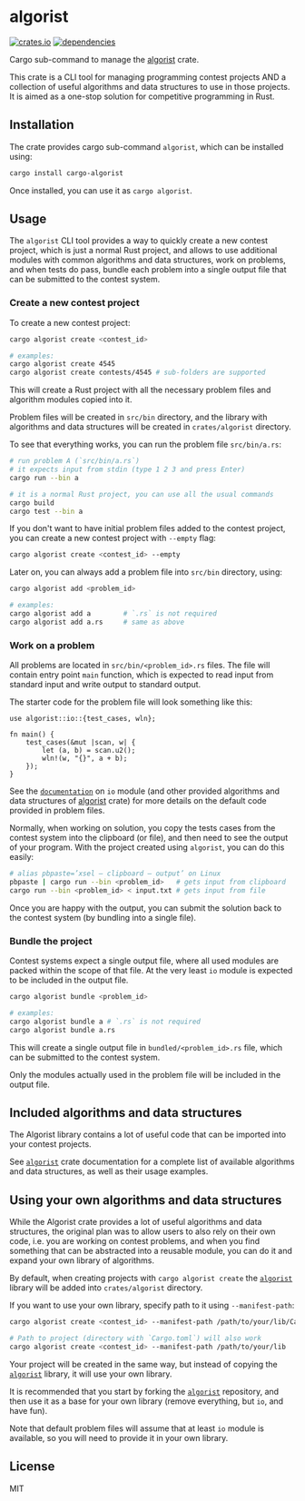 # algorist

[![crates.io](https://img.shields.io/crates/d/cargo-algorist.svg)](https://crates.io/crates/cargo-algorist)
[![dependencies](https://deps.rs/repo/github/farazdagi/cargo-algorist/status.svg)](https://deps.rs/repo/github/farazdagi/cargo-algorist)

Cargo sub-command to manage the [algorist](https://crates.io/crates/algorist) crate.

This crate is a CLI tool for managing programming contest projects AND a collection of useful
algorithms and data structures to use in those projects. It is aimed as a one-stop solution for
competitive programming in Rust.

## Installation

The crate provides cargo sub-command `algorist`, which can be installed using:

``` bash
cargo install cargo-algorist
```

Once installed, you can use it as `cargo algorist`.

## Usage

The `algorist` CLI tool provides a way to quickly create a new contest project, which is just a
normal Rust project, and allows to use additional modules with common algorithms and data
structures, work on problems, and when tests do pass, bundle each problem into a single output file
that can be submitted to the contest system.

### Create a new contest project

To create a new contest project:

``` bash
cargo algorist create <contest_id>

# examples:
cargo algorist create 4545
cargo algorist create contests/4545 # sub-folders are supported
```

This will create a Rust project with all the necessary problem files and algorithm modules copied
into it.

Problem files will be created in `src/bin` directory, and the library with algorithms and data
structures will be created in `crates/algorist` directory.

To see that everything works, you can run the problem file `src/bin/a.rs`:

``` bash
# run problem A (`src/bin/a.rs`)
# it expects input from stdin (type 1 2 3 and press Enter)
cargo run --bin a

# it is a normal Rust project, you can use all the usual commands
cargo build
cargo test --bin a
```

If you don't want to have initial problem files added to the contest project, you can create a new
contest project with `--empty` flag:

``` bash
cargo algorist create <contest_id> --empty
```

Later on, you can always add a problem file into `src/bin` directory, using:

``` bash
cargo algorist add <problem_id>

# examples:
cargo algorist add a        # `.rs` is not required
cargo algorist add a.rs     # same as above
```

### Work on a problem

All problems are located in `src/bin/<problem_id>.rs` files. The file will contain entry point
`main` function, which is expected to read input from standard input and write output to standard
output.

The starter code for the problem file will look something like this:

``` rust, no_run
use algorist::io::{test_cases, wln};

fn main() {
    test_cases(&mut |scan, w| {
        let (a, b) = scan.u2();
        wln!(w, "{}", a + b);
    });
}
```

See the [`documentation`](https://docs.rs/algorist/latest/algorist/) on `io` module (and other
provided algorithms and data structures of [algorist](https://crates.io/crates/algorist) crate) for
more details on the default code provided in problem files.

Normally, when working on solution, you copy the tests cases from the contest system into the
clipboard (or file), and then need to see the output of your program. With the project created using
`algorist`, you can do this easily:

``` bash
# alias pbpaste=’xsel — clipboard — output’ on Linux
pbpaste | cargo run --bin <problem_id>   # gets input from clipboard
cargo run --bin <problem_id> < input.txt # gets input from file
```

Once you are happy with the output, you can submit the solution back to the contest system (by
bundling into a single file).

### Bundle the project

Contest systems expect a single output file, where all used modules are packed within the scope of
that file. At the very least `io` module is expected to be included in the output file.

``` bash
cargo algorist bundle <problem_id>

# examples:
cargo algorist bundle a # `.rs` is not required
cargo algorist bundle a.rs
```

This will create a single output file in `bundled/<problem_id>.rs` file, which can be submitted to
the contest system.

Only the modules actually used in the problem file will be included in the output file.

## Included algorithms and data structures

The Algorist library contains a lot of useful code that can be imported into your contest projects.

See [`algorist`](https://docs.rs/algorist/latest/algorist/) crate documentation for a complete list
of available algorithms and data structures, as well as their usage examples.

## Using your own algorithms and data structures

While the Algorist crate provides a lot of useful algorithms and data structures, the original plan
was to allow users to also rely on their own code, i.e. you are working on contest problems, and
when you find something that can be abstracted into a reusable module, you can do it and expand your
own library of algorithms.

By default, when creating projects with `cargo algorist create` the
[`algorist`](https://docs.rs/algorist/latest/algorist/) library will be added into `crates/algorist`
directory.

If you want to use your own library, specify path to it using `--manifest-path`:

``` bash
cargo algorist create <contest_id> --manifest-path /path/to/your/lib/Cargo.toml

# Path to project (directory with `Cargo.toml`) will also work
cargo algorist create <contest_id> --manifest-path /path/to/your/lib
```

Your project will be created in the same way, but instead of copying the
[`algorist`](https://docs.rs/algorist/latest/algorist/) library, it will use your own library.

It is recommended that you start by forking the [`algorist`](https://github.com/farazdagi/algorist)
repository, and then use it as a base for your own library (remove everything, but `io`, and have
fun).

Note that default problem files will assume that at least `io` module is available, so you will need
to provide it in your own library.

## License

MIT
